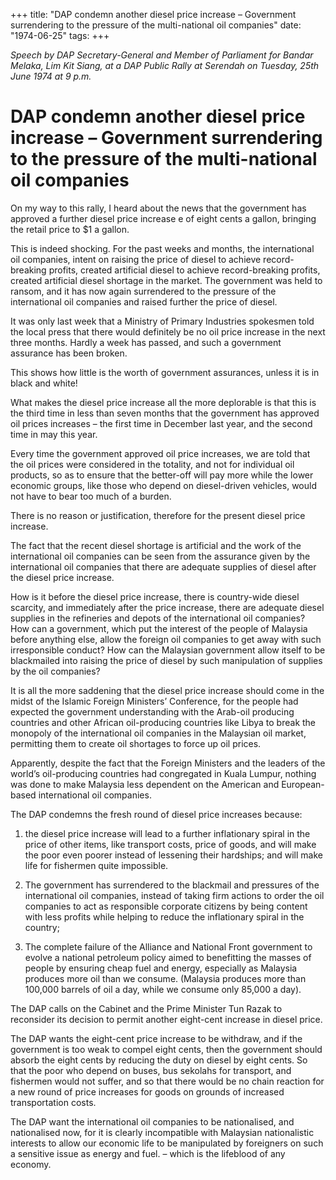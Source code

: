+++ 
title: "DAP condemn another diesel price increase – Government surrendering to the pressure of the multi-national oil companies"
date: "1974-06-25"
tags:
+++

_Speech by DAP Secretary-General and Member of Parliament for Bandar Melaka, Lim Kit Siang, at a DAP Public Rally at Serendah on Tuesday, 25th June 1974 at 9 p.m._

# DAP condemn another diesel price increase – Government surrendering to the pressure of the multi-national oil companies

On my way to this rally, I heard about the news that the government has approved a further diesel price increase e of eight cents a gallon, bringing the retail price to $1 a gallon.</u>

This is indeed shocking. For the past weeks and months, the international oil companies, intent on raising the price of diesel to achieve record-breaking profits, created artificial diesel to achieve record-breaking profits, created artificial diesel shortage in the market. The government was held to ransom, and it has now again surrendered to the pressure of the international oil companies and raised further the price of diesel.

It was only last week that a Ministry of Primary Industries spokesmen told the local press that there would definitely be no oil price increase in the next three months. Hardly a week has passed, and such a government assurance has been broken.

This shows how little is the worth of government assurances, unless it is in black and white!

What makes the diesel price increase all the more deplorable is that this is the third time in less than seven months that the government has approved oil prices increases – the first time in December last year, and the second time in may this year.

Every time the government approved oil price increases, we are told that the oil prices were considered in the totality, and not for individual oil products, so as to ensure that the better-off will pay more while the lower economic groups, like those who depend on diesel-driven vehicles, would not have to bear too much of a burden.

There is no reason or justification, therefore for the present diesel price increase.

The fact that the recent diesel shortage is artificial and the work of the international oil companies can be seen from the assurance given by the international oil companies that there are adequate supplies of diesel after the diesel price increase.

How is it before the diesel price increase, there is country-wide diesel scarcity, and immediately after the price increase, there are adequate diesel supplies in the refineries and depots of the international oil companies? How can a government, which put the interest of the people of Malaysia before anything else, allow the foreign oil companies to get away with such irresponsible conduct? How can the Malaysian government allow itself to be blackmailed into raising the price of diesel by such manipulation of supplies by the oil companies?

It is all the more saddening that the diesel price increase should come in the midst of the Islamic Foreign Ministers’ Conference, for the people had expected the government understanding with the Arab-oil producing countries and other African oil-producing countries like Libya to break the monopoly of the international oil companies in the Malaysian oil market, permitting them to create oil shortages to force up oil prices.

Apparently, despite the fact that the Foreign Ministers and the leaders of the world’s oil-producing countries had congregated in Kuala Lumpur, nothing was done to make Malaysia less dependent on the American and European-based international oil companies.

The DAP condemns the fresh round of diesel price increases because:

1. the diesel price increase will lead to a further inflationary spiral in the price of other items, like transport costs, price of goods, and will make the poor even poorer instead of lessening their hardships; and will make life for fishermen quite impossible.

2. The government has surrendered to the blackmail and pressures of the international oil companies, instead of taking firm actions to order the oil companies to act as responsible corporate citizens by being content with less profits while helping to reduce the inflationary spiral in the country;

3. The complete failure of the Alliance and National Front government to evolve a national petroleum policy aimed to benefitting the masses of people by ensuring cheap fuel and energy, especially as Malaysia produces more oil than we consume. (Malaysia produces more than 100,000 barrels of oil a day, while we consume only 85,000 a day).

The DAP calls on the Cabinet and the Prime Minister Tun Razak to reconsider its decision to permit another eight-cent increase in diesel price.

The DAP wants the eight-cent price increase to be withdraw, and if the government is too weak to compel eight cents, then the government should absorb the eight cents by reducing the duty on diesel by eight cents. So that the poor who depend on buses, bus sekolahs for transport, and fishermen would not suffer, and so that there would be no chain reaction for a new round of price increases for goods on grounds of increased transportation costs.

The DAP want the international oil companies to be nationalised, and nationalised now, for it is clearly incompatible with Malaysian nationalistic interests to allow our economic life to be manipulated by foreigners on such a sensitive issue as energy and fuel. – which is the lifeblood of any economy.
 
